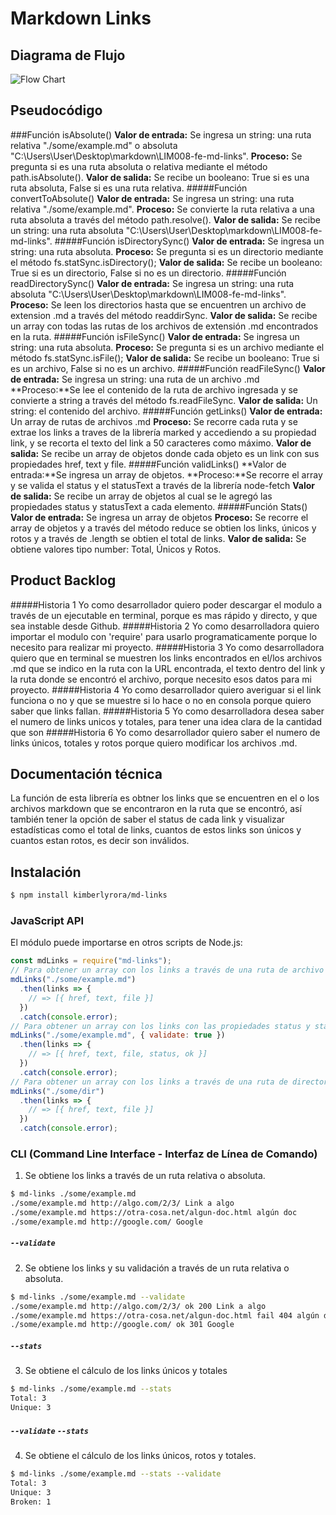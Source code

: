 # Markdown Links

## Diagrama de Flujo

![Flow Chart](https://user-images.githubusercontent.com/45085970/54211481-666e9700-44af-11e9-8218-9157bc9fe06c.jpg)

## Pseudocódigo
###Función isAbsolute()
**Valor de entrada:** Se ingresa un string: una ruta relativa "./some/example.md" o absoluta "C:\Users\User\Desktop\markdown\LIM008-fe-md-links".
**Proceso:** Se pregunta si es una ruta absoluta o relativa mediante el método path.isAbsolute().
**Valor de salida:** Se recibe un booleano: True si es una ruta absoluta, False si es una ruta relativa.
#####Función convertToAbsolute() 
**Valor de entrada:** Se ingresa un string: una ruta relativa "./some/example.md".
**Proceso:** Se convierte la ruta relativa a una ruta absoluta a través del método path.resolve().
**Valor de salida:** Se recibe un string: una ruta absoluta "C:\Users\User\Desktop\markdown\LIM008-fe-md-links".
#####Función isDirectorySync()
**Valor de entrada:** Se ingresa un string: una ruta absoluta.
**Proceso:** Se pregunta si es un directorio mediante el método fs.statSync.isDirectory();
**Valor de salida:** Se recibe un booleano: True si es un directorio, False si no es un directorio.
#####Función readDirectorySync()
**Valor de entrada:** Se ingresa un string: una ruta absoluta "C:\Users\User\Desktop\markdown\LIM008-fe-md-links".
**Proceso:** Se leen los directorios hasta que se encuentren un archivo de extension .md a través del método readdirSync.
**Valor de salida:** Se recibe un array con todas las rutas de los archivos de extensión .md encontrados en la ruta.
#####Función isFileSync()
**Valor de entrada:** Se ingresa un string: una ruta absoluta.
**Proceso:**  Se pregunta si es un archivo mediante el método fs.statSync.isFile();
**Valor de salida:** Se recibe un booleano: True si es un archivo, False si no es un archivo.
#####Función readFileSync()
**Valor de entrada:** Se ingresa un string: una ruta de un archivo .md
**Proceso:**Se lee el contenido de la ruta de archivo ingresada y se convierte a string a través del método fs.readFileSync.
**Valor de salida:** Un string: el contenido del archivo.
#####Función getLinks()
**Valor de entrada:** Un array de rutas de archivos .md
**Proceso:** Se recorre cada ruta y se extrae los links a traves de la librería marked y accediendo a su propiedad link, y se recorta el texto del link a 50 caracteres como máximo.
**Valor de salida:** Se recibe un array de objetos donde cada objeto es un link con sus propiedades href, text y file.
#####Función validLinks()
**Valor de entrada:**Se ingresa un array de objetos.
**Proceso:**Se recorre el array y se valida el status y el statusText a través de la librería node-fetch
**Valor de salida:** Se recibe un array de objetos al cual se le agregó las propiedades status y statusText a cada elemento.
#####Función Stats()
**Valor de entrada:** Se ingresa un array de objetos
**Proceso:** Se recorre el array de objetos y a través del método reduce se obtien los links, únicos y rotos y a través de .length se obtien el total de links.
**Valor de salida:** Se obtiene valores tipo number: Total, Únicos y Rotos.

## Product Backlog
#####Historia 1
Yo como desarrollador quiero poder descargar el modulo a través de un ejecutable en terminal, porque es mas rápido y directo, y que sea instable desde Github.
#####Historia 2
Yo como desarrolladora quiero importar el modulo con 'require' para usarlo programaticamente porque lo necesito para realizar mi proyecto.
#####Historia 3
Yo como desarrolladora quiero que en terminal se muestren los links encontrados en el/los archivos .md que se indico en la ruta con la URL encontrada, el texto dentro del link y la ruta donde se encontró el archivo, porque necesito esos datos para mi proyecto.
#####Historia 4
Yo como desarrollador quiero averiguar si el link funciona o no y que se muestre si lo hace o no en consola porque quiero saber que links fallan.
#####Historia 5
Yo como desarrolladora desea saber el numero de links unicos y totales, para tener una idea clara de la cantidad que son
#####Historia 6
Yo como desarrollador quiero saber el numero de links únicos, totales y rotos porque quiero modificar los archivos .md.

## Documentación técnica
La función de esta librería es obtner los links que se encuentren en el o los archivos markdown que se encontraron en la ruta que se encontró, así también tener la opción de saber el status de cada link y visualizar estadísticas como el total de links, cuantos de estos links son únicos y cuantos estan rotos, es decir son inválidos.

## Instalación
```sh
$ npm install kimberlyrora/md-links
```

### JavaScript API

El módulo puede importarse en otros scripts de Node.js:

```js
const mdLinks = require("md-links");
// Para obtener un array con los links a través de una ruta de archivo
mdLinks("./some/example.md")
  .then(links => {
    // => [{ href, text, file }]
  })
  .catch(console.error);
// Para obtener un array con los links con las propiedades status y statusText agregadas
mdLinks("./some/example.md", { validate: true })
  .then(links => {
    // => [{ href, text, file, status, ok }]
  })
  .catch(console.error);
// Para obtener un array con los links a través de una ruta de directorio
mdLinks("./some/dir")
  .then(links => {
    // => [{ href, text, file }]
  })
  .catch(console.error);
```

### CLI (Command Line Interface - Interfaz de Línea de Comando)
1. Se obtiene los links a través de un ruta relativa o absoluta. 
```sh
$ md-links ./some/example.md
./some/example.md http://algo.com/2/3/ Link a algo
./some/example.md https://otra-cosa.net/algun-doc.html algún doc
./some/example.md http://google.com/ Google
```
##### `--validate`
2. Se obtiene los links y su validación a través de un ruta relativa o absoluta. 
```sh
$ md-links ./some/example.md --validate
./some/example.md http://algo.com/2/3/ ok 200 Link a algo
./some/example.md https://otra-cosa.net/algun-doc.html fail 404 algún doc
./some/example.md http://google.com/ ok 301 Google
```
##### `--stats`
3. Se obtiene el cálculo de los links únicos y totales
```sh
$ md-links ./some/example.md --stats
Total: 3
Unique: 3
```
##### `--validate` `--stats` 
4. Se obtiene el cálculo de los links únicos, rotos y totales.
```sh
$ md-links ./some/example.md --stats --validate
Total: 3
Unique: 3
Broken: 1
```
